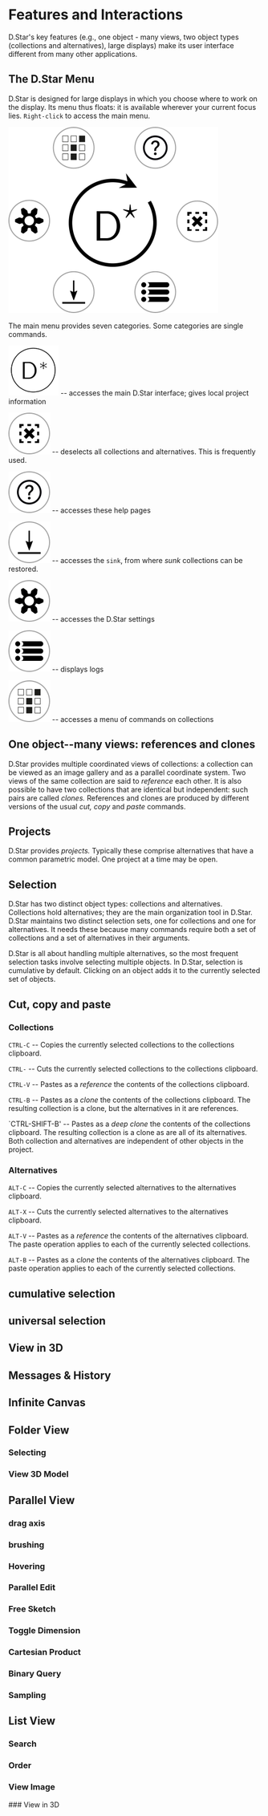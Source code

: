 # Features and Interactions

D.Star's key features (e.g., one object - many views, two object types (collections and alternatives), large displays) make its user interface different from many other applications. 

## The D.Star Menu

D.Star is designed for large displays in which you choose where to
work on the display. Its menu thus floats: it is available wherever
your current focus lies. `Right-click` to access the main menu.

![The main D.Star menu](media/DStarMainMenu.png)


<!--- a comment --->

The main menu provides seven categories. Some categories are single commands.

 ![DStar](DStar.png) -- accesses the main D.Star interface; gives local project information

 ![deselect](media/deselect.png)  -- deselects all collections and alternatives. This is frequently used.

 ![help](media/help.png) -- accesses these help pages
 
 ![sink](media/sink.png) -- accesses the `sink`, from where *sunk* collections can be restored.

 ![settings](media/settings.png) -- accesses the D.Star settings
 
 ![log](media/log.png) -- displays logs
 
 ![collection](media/collection.png) -- accesses a menu of commands on collections


## One object--many views: references and clones

D.Star provides multiple coordinated views of collections: a collection can be viewed as an image gallery and as a parallel coordinate system. Two views of the same collection are said to *reference* each other. It is also possible to have two collections that are identical but independent: such pairs are called *clones.* References and clones are produced by different versions of the usual *cut, copy* and *paste* commands.

## Projects

D.Star provides *projects.* Typically these comprise alternatives that have a common parametric model.  One project at a time may be open.


## Selection

D.Star has two distinct object types: collections and alternatives. Collections hold alternatives; they are the main organization tool in D.Star. D.Star maintains two distinct selection sets, one for collections and one for alternatives. It needs these because many commands require both a set of collections and a set of alternatives in their arguments.

D.Star is all about handling multiple alternatives, so the most frequent selection tasks involve selecting multiple objects. In D.Star, selection is cumulative by default. Clicking on an object adds it to the currently selected set of objects.


## Cut, copy and paste

### Collections

`CTRL-C` -- Copies the currently selected collections to the collections clipboard.

`CTRL-` -- Cuts the currently selected collections to the collections clipboard.

`CTRL-V` -- Pastes as a *reference* the contents of the collections clipboard.

`CTRL-B` -- Pastes as a *clone* the contents of the collections clipboard. The resulting collection is a clone, but the alternatives in it are references.

`CTRL-SHIFT-B' -- Pastes as a *deep clone* the contents of the collections clipboard. The resulting collection is a clone as are all of its alternatives. Both collection and alternatives are independent of other objects in the project.


### Alternatives

`ALT-C` -- Copies the currently selected alternatives to the alternatives clipboard.

`ALT-X` -- Cuts the currently selected alternatives to the alternatives clipboard.

`ALT-V` -- Pastes as a *reference* the contents of the alternatives clipboard. The paste operation applies to each of the currently selected collections. 

`ALT-B` -- Pastes as a *clone* the contents of the alternatives clipboard. The paste operation applies to each of the currently selected collections.






## cumulative selection

## universal selection

## View in 3D


## Messages & History

## Infinite Canvas

## Folder View

### Selecting

### View 3D Model

## Parallel View

### drag axis

### brushing

### Hovering

### Parallel Edit

### Free Sketch

### Toggle Dimension

### Cartesian Product

### Binary Query

### Sampling

## List View

### Search

### Order

### View Image

### View in 3D
